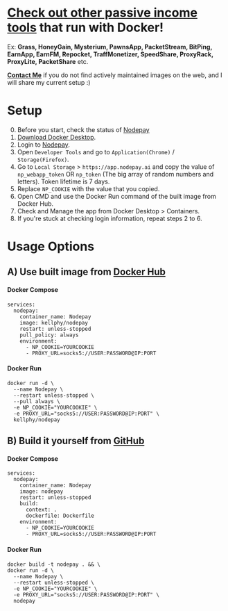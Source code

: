 # [Check out other passive income tools](https://kellphy.com/proxynode) that run with Docker!
Ex: **Grass, HoneyGain, Mysterium, PawnsApp, PacketStream, BitPing, EarnApp, EarnFM, Repocket, TraffMonetizer, SpeedShare, ProxyRack, ProxyLite, PacketShare** etc.

**[Contact Me](https://kellphy.com/socials)** if you do not find actively maintained images on the web, and I will share my current setup :)

# Setup
0. Before you start, check the status of [Nodepay](https://app.nodepay.ai/dashboard)
1. [Download Docker Desktop](https://www.docker.com/products/docker-desktop).
2. Login to [Nodepay](https://app.nodepay.ai/dashboard).
3. Open `Developer Tools` and go to `Application(Chrome)` / `Storage(Firefox)`.
4. Go to `Local Storage` > `https://app.nodepay.ai` and copy the value of `np_webapp_token` OR `np_token` (The big array of random numbers and letters). Token lifetime is 7 days.
5. Replace `NP_COOKIE` with the value that you copied.
6. Open CMD and use the Docker Run command of the built image from Docker Hub.
7. Check and Manage the app from Docker Desktop > Containers.
8. If you're stuck at checking login information, repeat steps 2 to 6.
# Usage Options
## A) Use built image from [Docker Hub](https://hub.docker.com/r/kellphy/nodepay)
#### Docker Compose
```
services:
  nodepay:
    container_name: Nodepay
    image: kellphy/nodepay
    restart: unless-stopped
    pull_policy: always
    environment:
      - NP_COOKIE=YOURCOOKIE
      - PROXY_URL=socks5://USER:PASSWORD@IP:PORT
```
#### Docker Run
```
docker run -d \
  --name Nodepay \
  --restart unless-stopped \
  --pull always \
  -e NP_COOKIE="YOURCOOKIE" \
  -e PROXY_URL="socks5://USER:PASSWORD@IP:PORT" \
  kellphy/nodepay
```
## B) Build it yourself from [GitHub](https://github.com/Kellphy/Nodepay) 
#### Docker Compose
```
services:
  nodepay:
    container_name: Nodepay
    image: nodepay
    restart: unless-stopped
    build:
      context: .
      dockerfile: Dockerfile
    environment:
      - NP_COOKIE=YOURCOOKIE
      - PROXY_URL=socks5://USER:PASSWORD@IP:PORT
```
#### Docker Run
```
docker build -t nodepay . && \
docker run -d \
  --name Nodepay \
  --restart unless-stopped \
  -e NP_COOKIE="YOURCOOKIE" \
  -e PROXY_URL="socks5://USER:PASSWORD@IP:PORT" \
  nodepay
```
